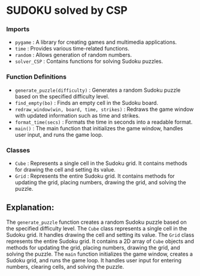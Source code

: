 # SUDOKU solved by CSP 

### Imports
- `pygame` : A library for creating games and multimedia applications.
- `time` : Provides various time-related functions.
- `random` : Allows generation of random numbers.
- `solver_CSP` : Contains functions for solving Sudoku puzzles.

### Function Definitions
- `generate_puzzle(difficulty)` : Generates a random Sudoku puzzle based on the specified difficulty level.
- `find_empty(bo)` : Finds an empty cell in the Sudoku board.
- `redraw_window(win, board, time, strikes)` : Redraws the game window with updated information such as time and strikes.
- `format_time(secs)` : Formats the time in seconds into a readable format.
- `main()` : The main function that initializes the game window, handles user input, and runs the game loop.

### Classes
- `Cube` : Represents a single cell in the Sudoku grid. It contains methods for drawing the cell and setting its value.
- `Grid` : Represents the entire Sudoku grid. It contains methods for updating the grid, placing numbers, drawing the grid, and solving the puzzle.

## Explanation:
The ```generate_puzzle``` function creates a random Sudoku puzzle based on the specified difficulty level.
The ```Cube``` class represents a single cell in the Sudoku grid. It handles drawing the cell and setting its value.
The ```Grid``` class represents the entire Sudoku grid. It contains a 2D array of ```Cube``` objects and methods for updating the grid, placing numbers, drawing the grid, and solving the puzzle.
The ```main``` function initializes the game window, creates a Sudoku grid, and runs the game loop. It handles user input for entering numbers, clearing cells, and solving the puzzle.
